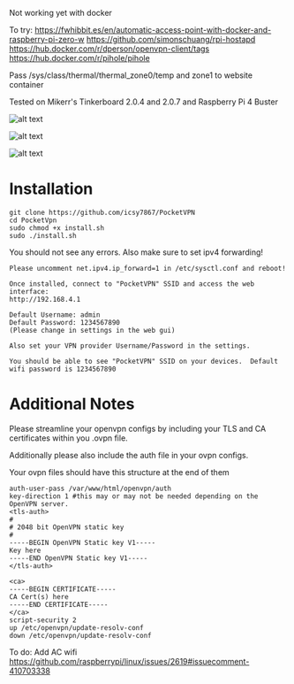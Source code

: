 Not working yet with docker

To try:
https://fwhibbit.es/en/automatic-access-point-with-docker-and-raspberry-pi-zero-w
https://github.com/simonschuang/rpi-hostapd
https://hub.docker.com/r/dperson/openvpn-client/tags
https://hub.docker.com/r/pihole/pihole

Pass /sys/class/thermal/thermal_zone0/temp and zone1 to website container 


Tested on Mikerr's Tinkerboard 2.0.4 and 2.0.7 and Raspberry Pi 4 Buster

![alt text](https://i.imgur.com/gIFD5Ra.png "Status Page")

![alt text](https://i.imgur.com/2SgqK3r.png "Settings Page")

![alt text](https://i.imgur.com/XLpTIWD.png "Information Page")

# Installation
```
git clone https://github.com/icsy7867/PocketVPN
cd PocketVpn
sudo chmod +x install.sh
sudo ./install.sh
```

You should not see any errors.
Also make sure to set ipv4 forwarding!

```
Please uncomment net.ipv4.ip_forward=1 in /etc/sysctl.conf and reboot!
```

```
Once installed, connect to "PocketVPN" SSID and access the web interface:
http://192.168.4.1

Default Username: admin
Default Password: 1234567890
(Please change in settings in the web gui)
```
```
Also set your VPN provider Username/Password in the settings.
```
```
You should be able to see "PocketVPN" SSID on your devices.  Default wifi password is 1234567890
```
# Additional Notes
Please streamline your openvpn configs by including your TLS and CA certificates within you .ovpn file.

Additionally please also include the auth file in your ovpn configs.

Your ovpn files should have this structure at the end of them
```
auth-user-pass /var/www/html/openvpn/auth
key-direction 1 #this may or may not be needed depending on the OpenVPN server.
<tls-auth>
#
# 2048 bit OpenVPN static key
#
-----BEGIN OpenVPN Static key V1-----
Key here
-----END OpenVPN Static key V1-----
</tls-auth>

<ca>
-----BEGIN CERTIFICATE-----
CA Cert(s) here
-----END CERTIFICATE-----
</ca>
script-security 2
up /etc/openvpn/update-resolv-conf
down /etc/openvpn/update-resolv-conf
```
To do:
Add AC wifi
https://github.com/raspberrypi/linux/issues/2619#issuecomment-410703338
